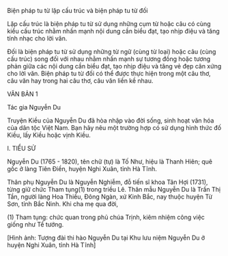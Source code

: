 Biện pháp tu từ lặp cấu trúc và biện pháp tu từ đối

Lặp cấu trúc là biện pháp tu từ sử dụng những cụm từ hoặc câu có cùng kiểu cấu trúc nhằm nhấn mạnh nội dung cần biểu đạt, tạo nhịp điệu và tăng tính nhạc cho lời văn.

Đối là biện pháp tu từ sử dụng những từ ngữ (cùng từ loại) hoặc câu (cùng cấu trúc) song đối với nhau nhằm nhấn mạnh sự tương đồng hoặc tương phản giữa các nội dung cần biểu đạt, tạo nhịp điệu và tăng vẻ đẹp cân xứng cho lời văn. Biện pháp tu từ đối có thể được thực hiện trong một câu thơ, câu văn hay trong hai câu thơ, câu văn liền kề nhau.

VĂN BẢN 1

Tác gia Nguyễn Du

Truyện Kiều của Nguyễn Du đã hòa nhập vào đời sống, sinh hoạt văn hóa của dân tộc Việt Nam. Bạn hãy nêu một trường hợp có sử dụng hình thức đố Kiều, lấy Kiều hoặc vịnh Kiều.

I. TIỂU SỬ

Nguyễn Du (1765 - 1820), tên chữ (tự) là Tố Như, hiệu là Thanh Hiên; quê gốc ở làng Tiên Điền, huyện Nghi Xuân, tỉnh Hà Tĩnh.

Thân phụ Nguyễn Du là Nguyễn Nghiễm, đỗ tiến sĩ khoa Tân Hợi (1731), từng giữ chức Tham tụng(1) trong triều Lê. Thân mẫu Nguyễn Du là Trần Thị Tần, người làng Hoa Thiều, Đông Ngàn, xứ Kinh Bắc, nay thuộc huyện Từ Sơn, tỉnh Bắc Ninh. Khi cha mẹ qua đời,

(1) Tham tụng: chức quan trong phủ chúa Trịnh, kiêm nhiệm công việc giống như Tể tướng.

[Hình ảnh: Tượng đài thi hào Nguyễn Du tại Khu lưu niệm Nguyễn Du ở huyện Nghi Xuân, tỉnh Hà Tĩnh]